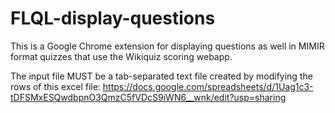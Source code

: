 # FLQL-display-questions

This is a Google Chrome extension for displaying questions as well in MIMIR format quizzes that use the Wikiquiz scoring webapp.

The input file MUST be a tab-separated text file created by modifying the rows of this excel file: https://docs.google.com/spreadsheets/d/1Uag1c3-tDFSMxESQwdbpnO3QmzC5fVDcS9iWN6__wnk/edit?usp=sharing 
